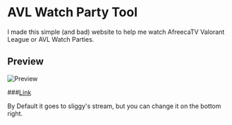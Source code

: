 # AVL Watch Party Tool

I made this simple (and bad) website to help me watch AfreecaTV Valorant League or AVL Watch Parties.

## Preview

![Preview](https://imgur.com/t5LSJSy.png)

###[Link](https://escaleirex.github.io/AVL-Watch-Party-Tool/Chat)

By Default it goes to sliggy's stream, but you can change it on the bottom right.
